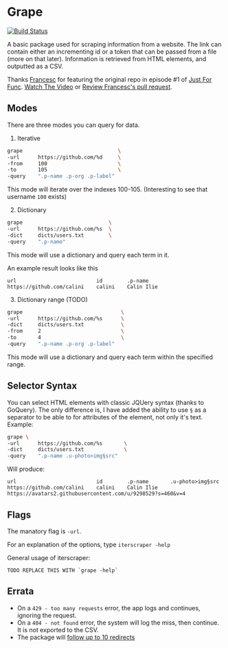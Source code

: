 # Grape

[![Build Status](https://travis-ci.org/philipithomas/iterscraper.svg?branch=master)](https://travis-ci.org/philipithomas/iterscraper)

A basic package used for scraping information from a website. 
The link can contain either an incrementing id or a token that can be passed from a file (more on that later).
Information is retrieved from HTML elements, and outputted as a CSV.

Thanks [Francesc](https://github.com/campoy) for featuring the original repo in episode #1 of [Just For Func](https://twitter.com/justforfunc). [Watch The Video](https://www.youtube.com/watch?list=PL64wiCrrxh4Jisi7OcCJIUpguV_f5jGnZ&v=eIWFnNz8mF4) or [Review Francesc's pull request](https://github.com/philipithomas/iterscraper/pull/1).

## Modes
There are three modes you can query for data.
1. Iterative
```sh
grape                               \
-url      https://github.com/%d     \
-from     100                       \
-to       105                       \
-query    ".p-name .p-org .p-label"
```
This mode will iterate over the indexes 100-105. (Interesting to see that username `100` exists)

2. Dictionary
```sh
grape                            \
-url      https://github.com/%s  \
-dict     dicts/users.txt        \
-query    ".p-name"
```
This mode will use a dictionary and query each term in it.

An example result looks like this
```
url                          id        .p-name
https://github.com/calini    calini    Calin Ilie
```

3. Dictionary range (TODO)
```sh
grape                                \
-url      https://github.com/%s      \
-dict     dicts/users.txt            \
-from     2                          \
-to       4                          \
-query    ".p-name .p-org .p-label"
```
This mode will use a dictionary and query each term within the specified range.



## Selector Syntax
You can select HTML elements with classic JQUery syntax (thanks to GoQuery).
The only difference is, I have added the ability to use `§` as a separator to be able to for attributes of the element, not only it's text.
Example:
```sh
grape \
-url      https://github.com/%s       \
-dict     dicts/users.txt             \
-query    ".p-name .u-photo>img§src"
```
Will produce:
```
url                          id        .p-name       .u-photo>img§src 
https://github.com/calini    calini    Calin Ilie    https://avatars2.githubusercontent.com/u/9298529?s=460&v=4
```


## Flags

The manatory flag is `-url`.


For an explanation of the options, type `iterscraper -help`

General usage of iterscraper:

```
TODO REPLACE THIS WITH `grape -help`
```


## Errata

* On a `429 - too many requests` error, the app logs and continues, ignoring the request.
* On a `404 - not found` error, the system will log the miss, then continue. It is not exported to the CSV.
* The package will [follow up to 10 redirects](https://golang.org/pkg/net/http/#Get)
